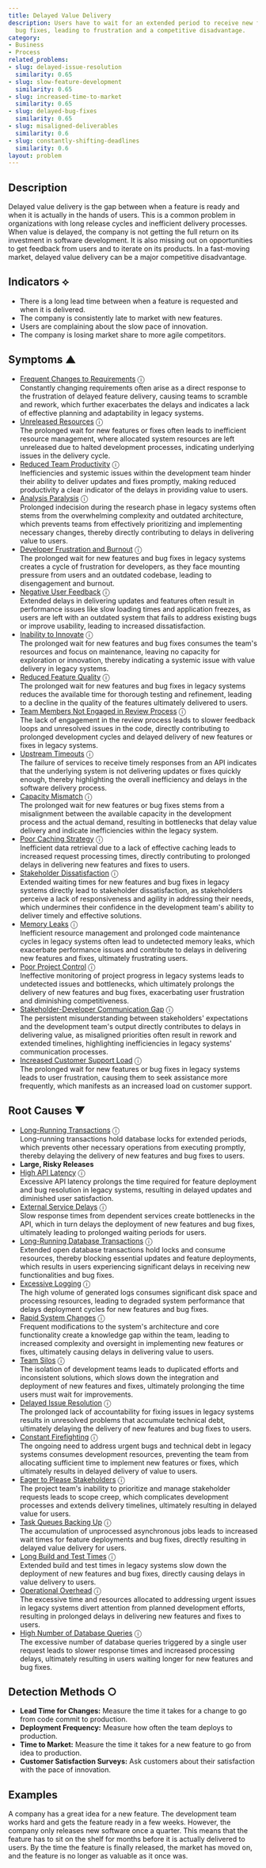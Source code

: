 ```yaml
---
title: Delayed Value Delivery
description: Users have to wait for an extended period to receive new features or
  bug fixes, leading to frustration and a competitive disadvantage.
category:
- Business
- Process
related_problems:
- slug: delayed-issue-resolution
  similarity: 0.65
- slug: slow-feature-development
  similarity: 0.65
- slug: increased-time-to-market
  similarity: 0.65
- slug: delayed-bug-fixes
  similarity: 0.65
- slug: misaligned-deliverables
  similarity: 0.6
- slug: constantly-shifting-deadlines
  similarity: 0.6
layout: problem
---
```


## Description
Delayed value delivery is the gap between when a feature is ready and when it is actually in the hands of users. This is a common problem in organizations with long release cycles and inefficient delivery processes. When value is delayed, the company is not getting the full return on its investment in software development. It is also missing out on opportunities to get feedback from users and to iterate on its products. In a fast-moving market, delayed value delivery can be a major competitive disadvantage.

## Indicators ⟡
- There is a long lead time between when a feature is requested and when it is delivered.
- The company is consistently late to market with new features.
- Users are complaining about the slow pace of innovation.
- The company is losing market share to more agile competitors.

## Symptoms ▲
- [Frequent Changes to Requirements](frequent-changes-to-requirements.md) <span class="info-tooltip" title="Confidence: 0.496, Strength: 0.713">ⓘ</span>
<br/>  Constantly changing requirements often arise as a direct response to the frustration of delayed feature delivery, causing teams to scramble and rework, which further exacerbates the delays and indicates a lack of effective planning and adaptability in legacy systems.
- [Unreleased Resources](unreleased-resources.md) <span class="info-tooltip" title="Confidence: 0.495, Strength: 0.754">ⓘ</span>
<br/>  The prolonged wait for new features or fixes often leads to inefficient resource management, where allocated system resources are left unreleased due to halted development processes, indicating underlying issues in the delivery cycle.
- [Reduced Team Productivity](reduced-team-productivity.md) <span class="info-tooltip" title="Confidence: 0.473, Strength: 0.912">ⓘ</span>
<br/>  Inefficiencies and systemic issues within the development team hinder their ability to deliver updates and fixes promptly, making reduced productivity a clear indicator of the delays in providing value to users.
- [Analysis Paralysis](analysis-paralysis.md) <span class="info-tooltip" title="Confidence: 0.465, Strength: 0.877">ⓘ</span>
<br/>  Prolonged indecision during the research phase in legacy systems often stems from the overwhelming complexity and outdated architecture, which prevents teams from effectively prioritizing and implementing necessary changes, thereby directly contributing to delays in delivering value to users.
- [Developer Frustration and Burnout](developer-frustration-and-burnout.md) <span class="info-tooltip" title="Confidence: 0.463, Strength: 0.683">ⓘ</span>
<br/>  The prolonged wait for new features and bug fixes in legacy systems creates a cycle of frustration for developers, as they face mounting pressure from users and an outdated codebase, leading to disengagement and burnout.
- [Negative User Feedback](negative-user-feedback.md) <span class="info-tooltip" title="Confidence: 0.434, Strength: 0.838">ⓘ</span>
<br/>  Extended delays in delivering updates and features often result in performance issues like slow loading times and application freezes, as users are left with an outdated system that fails to address existing bugs or improve usability, leading to increased dissatisfaction.
- [Inability to Innovate](inability-to-innovate.md) <span class="info-tooltip" title="Confidence: 0.396, Strength: 0.898">ⓘ</span>
<br/>  The prolonged wait for new features and bug fixes consumes the team's resources and focus on maintenance, leaving no capacity for exploration or innovation, thereby indicating a systemic issue with value delivery in legacy systems.
- [Reduced Feature Quality](reduced-feature-quality.md) <span class="info-tooltip" title="Confidence: 0.391, Strength: 0.881">ⓘ</span>
<br/>  The prolonged wait for new features and bug fixes in legacy systems reduces the available time for thorough testing and refinement, leading to a decline in the quality of the features ultimately delivered to users.
- [Team Members Not Engaged in Review Process](team-members-not-engaged-in-review-process.md) <span class="info-tooltip" title="Confidence: 0.387, Strength: 0.782">ⓘ</span>
<br/>  The lack of engagement in the review process leads to slower feedback loops and unresolved issues in the code, directly contributing to prolonged development cycles and delayed delivery of new features or fixes in legacy systems.
- [Upstream Timeouts](upstream-timeouts.md) <span class="info-tooltip" title="Confidence: 0.383, Strength: 0.580">ⓘ</span>
<br/>  The failure of services to receive timely responses from an API indicates that the underlying system is not delivering updates or fixes quickly enough, thereby highlighting the overall inefficiency and delays in the software delivery process.
- [Capacity Mismatch](capacity-mismatch.md) <span class="info-tooltip" title="Confidence: 0.380, Strength: 0.783">ⓘ</span>
<br/>  The prolonged wait for new features or bug fixes stems from a misalignment between the available capacity in the development process and the actual demand, resulting in bottlenecks that delay value delivery and indicate inefficiencies within the legacy system.
- [Poor Caching Strategy](poor-caching-strategy.md) <span class="info-tooltip" title="Confidence: 0.364, Strength: 0.725">ⓘ</span>
<br/>  Inefficient data retrieval due to a lack of effective caching leads to increased request processing times, directly contributing to prolonged delays in delivering new features and fixes to users.
- [Stakeholder Dissatisfaction](stakeholder-dissatisfaction.md) <span class="info-tooltip" title="Confidence: 0.359, Strength: 0.841">ⓘ</span>
<br/>  Extended waiting times for new features and bug fixes in legacy systems directly lead to stakeholder dissatisfaction, as stakeholders perceive a lack of responsiveness and agility in addressing their needs, which undermines their confidence in the development team's ability to deliver timely and effective solutions.
- [Memory Leaks](memory-leaks.md) <span class="info-tooltip" title="Confidence: 0.353, Strength: 0.789">ⓘ</span>
<br/>  Inefficient resource management and prolonged code maintenance cycles in legacy systems often lead to undetected memory leaks, which exacerbate performance issues and contribute to delays in delivering new features and fixes, ultimately frustrating users.
- [Poor Project Control](poor-project-control.md) <span class="info-tooltip" title="Confidence: 0.340, Strength: 0.824">ⓘ</span>
<br/>  Ineffective monitoring of project progress in legacy systems leads to undetected issues and bottlenecks, which ultimately prolongs the delivery of new features and bug fixes, exacerbating user frustration and diminishing competitiveness.
- [Stakeholder-Developer Communication Gap](stakeholder-developer-communication-gap.md) <span class="info-tooltip" title="Confidence: 0.307, Strength: 0.699">ⓘ</span>
<br/>  The persistent misunderstanding between stakeholders' expectations and the development team's output directly contributes to delays in delivering value, as misaligned priorities often result in rework and extended timelines, highlighting inefficiencies in legacy systems' communication processes.
- [Increased Customer Support Load](increased-customer-support-load.md) <span class="info-tooltip" title="Confidence: 0.307, Strength: 0.571">ⓘ</span>
<br/>  The prolonged wait for new features or bug fixes in legacy systems leads to user frustration, causing them to seek assistance more frequently, which manifests as an increased load on customer support.

## Root Causes ▼
- [Long-Running Transactions](long-running-transactions.md) <span class="info-tooltip" title="Confidence: 0.569, Strength: 0.891">ⓘ</span>
<br/>  Long-running transactions hold database locks for extended periods, which prevents other necessary operations from executing promptly, thereby delaying the delivery of new features and bug fixes to users.
- **Large, Risky Releases**
- [High API Latency](high-api-latency.md) <span class="info-tooltip" title="Confidence: 0.438, Strength: 0.936">ⓘ</span>
<br/>  Excessive API latency prolongs the time required for feature deployment and bug resolution in legacy systems, resulting in delayed updates and diminished user satisfaction.
- [External Service Delays](external-service-delays.md) <span class="info-tooltip" title="Confidence: 0.416, Strength: 0.927">ⓘ</span>
<br/>  Slow response times from dependent services create bottlenecks in the API, which in turn delays the deployment of new features and bug fixes, ultimately leading to prolonged waiting periods for users.
- [Long-Running Database Transactions](long-running-database-transactions.md) <span class="info-tooltip" title="Confidence: 0.394, Strength: 0.733">ⓘ</span>
<br/>  Extended open database transactions hold locks and consume resources, thereby blocking essential updates and feature deployments, which results in users experiencing significant delays in receiving new functionalities and bug fixes.
- [Excessive Logging](excessive-logging.md) <span class="info-tooltip" title="Confidence: 0.393, Strength: 0.725">ⓘ</span>
<br/>  The high volume of generated logs consumes significant disk space and processing resources, leading to degraded system performance that delays deployment cycles for new features and bug fixes.
- [Rapid System Changes](rapid-system-changes.md) <span class="info-tooltip" title="Confidence: 0.354, Strength: 0.786">ⓘ</span>
<br/>  Frequent modifications to the system's architecture and core functionality create a knowledge gap within the team, leading to increased complexity and oversight in implementing new features or fixes, ultimately causing delays in delivering value to users.
- [Team Silos](team-silos.md) <span class="info-tooltip" title="Confidence: 0.352, Strength: 0.780">ⓘ</span>
<br/>  The isolation of development teams leads to duplicated efforts and inconsistent solutions, which slows down the integration and deployment of new features and fixes, ultimately prolonging the time users must wait for improvements.
- [Delayed Issue Resolution](delayed-issue-resolution.md) <span class="info-tooltip" title="Confidence: 0.338, Strength: 0.715">ⓘ</span>
<br/>  The prolonged lack of accountability for fixing issues in legacy systems results in unresolved problems that accumulate technical debt, ultimately delaying the delivery of new features and bug fixes to users.
- [Constant Firefighting](constant-firefighting.md) <span class="info-tooltip" title="Confidence: 0.332, Strength: 0.771">ⓘ</span>
<br/>  The ongoing need to address urgent bugs and technical debt in legacy systems consumes development resources, preventing the team from allocating sufficient time to implement new features or fixes, which ultimately results in delayed delivery of value to users.
- [Eager to Please Stakeholders](eager-to-please-stakeholders.md) <span class="info-tooltip" title="Confidence: 0.330, Strength: 0.873">ⓘ</span>
<br/>  The project team's inability to prioritize and manage stakeholder requests leads to scope creep, which complicates development processes and extends delivery timelines, ultimately resulting in delayed value for users.
- [Task Queues Backing Up](task-queues-backing-up.md) <span class="info-tooltip" title="Confidence: 0.322, Strength: 0.862">ⓘ</span>
<br/>  The accumulation of unprocessed asynchronous jobs leads to increased wait times for feature deployments and bug fixes, directly resulting in delayed value delivery for users.
- [Long Build and Test Times](long-build-and-test-times.md) <span class="info-tooltip" title="Confidence: 0.317, Strength: 0.847">ⓘ</span>
<br/>  Extended build and test times in legacy systems slow down the deployment of new features and bug fixes, directly causing delays in value delivery to users.
- [Operational Overhead](operational-overhead.md) <span class="info-tooltip" title="Confidence: 0.314, Strength: 0.833">ⓘ</span>
<br/>  The excessive time and resources allocated to addressing urgent issues in legacy systems divert attention from planned development efforts, resulting in prolonged delays in delivering new features and fixes to users.
- [High Number of Database Queries](high-number-of-database-queries.md) <span class="info-tooltip" title="Confidence: 0.308, Strength: 0.876">ⓘ</span>
<br/>  The excessive number of database queries triggered by a single user request leads to slower response times and increased processing delays, ultimately resulting in users waiting longer for new features and bug fixes.

## Detection Methods ○
- **Lead Time for Changes:** Measure the time it takes for a change to go from code commit to production.
- **Deployment Frequency:** Measure how often the team deploys to production.
- **Time to Market:** Measure the time it takes for a new feature to go from idea to production.
- **Customer Satisfaction Surveys:** Ask customers about their satisfaction with the pace of innovation.

## Examples
A company has a great idea for a new feature. The development team works hard and gets the feature ready in a few weeks. However, the company only releases new software once a quarter. This means that the feature has to sit on the shelf for months before it is actually delivered to users. By the time the feature is finally released, the market has moved on, and the feature is no longer as valuable as it once was.
